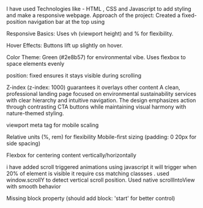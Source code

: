 I have used Technologies like -  HTML , CSS and Javascript to add styling and make a responsive webpage.
Approach of the project:
Created a fixed-position navigation bar at the top using <nav>
Responsive Basics: Uses vh (viewport height) and % for flexibility.

Hover Effects: Buttons lift up slightly on hover.

Color Theme: Green (#2e8b57) for environmental vibe.
Uses flexbox to space elements evenly

position: fixed ensures it stays visible during scrolling

Z-index (z-index: 1000) guarantees it overlays other content
A clean, professional landing page focused on environmental sustainability services with clear hierarchy and intuitive navigation. The design emphasizes action through contrasting CTA buttons while maintaining visual harmony with nature-themed styling.

viewport meta tag for mobile scaling

Relative units (%, rem) for flexibility
Mobile-first sizing (padding: 0 20px for side spacing)

Flexbox for centering content vertically/horizontally

i have added scroll triggered animations using javascript 
it will trigger when 20% of element is visible
it require css matching classses .
 used window.scrollY to detect vertical scroll position.
 Used  native scrollIntoView with smooth behavior

Missing block property (should add block: 'start' for better control)